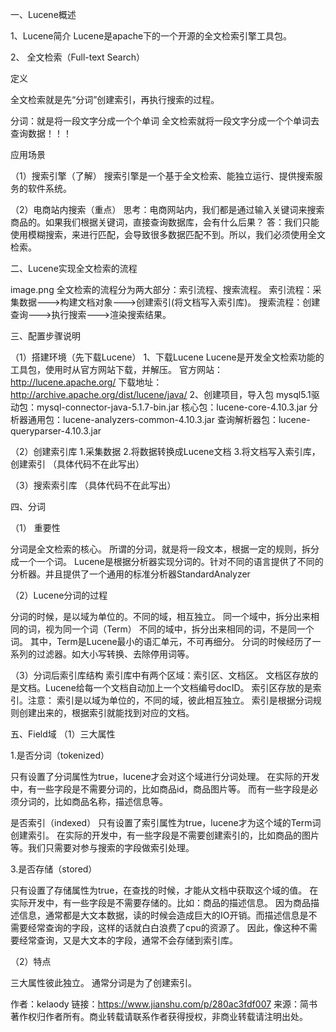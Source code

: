 一、Lucene概述

1、Lucene简介
Lucene是apache下的一个开源的全文检索引擎工具包。

2、 全文检索（Full-text Search）

定义

全文检索就是先“分词”创建索引，再执行搜索的过程。

分词：就是将一段文字分成一个个单词
全文检索就将一段文字分成一个个单词去查询数据！！！

应用场景

（1）搜索引擎（了解）
搜索引擎是一个基于全文检索、能独立运行、提供搜索服务的软件系统。

（2）电商站内搜索（重点）
思考：电商网站内，我们都是通过输入关键词来搜索商品的。如果我们根据关键词，直接查询数据库，会有什么后果？
答：我们只能使用模糊搜索，来进行匹配，会导致很多数据匹配不到。所以，我们必须使用全文检索。

二、Lucene实现全文检索的流程


image.png
全文检索的流程分为两大部分：索引流程、搜索流程。
索引流程：采集数据--->构建文档对象--->创建索引(将文档写入索引库)。
搜索流程：创建查询--->执行搜索--->渲染搜索结果。

三、配置步骤说明

（1）搭建环境（先下载Lucene）
1、下载Lucene
Lucene是开发全文检索功能的工具包，使用时从官方网站下载，并解压。
官方网站：http://lucene.apache.org/
下载地址：http://archive.apache.org/dist/lucene/java/
2、创建项目，导入包
mysql5.1驱动包：mysql-connector-java-5.1.7-bin.jar
核心包：lucene-core-4.10.3.jar
分析器通用包：lucene-analyzers-common-4.10.3.jar
查询解析器包：lucene-queryparser-4.10.3.jar

（2）创建索引库
1.采集数据
2.将数据转换成Lucene文档
3.将文档写入索引库，创建索引
（具体代码不在此写出）

（3）搜索索引库
（具体代码不在此写出）

四、分词

（1） 重要性

分词是全文检索的核心。
所谓的分词，就是将一段文本，根据一定的规则，拆分成一个一个词。
Lucene是根据分析器实现分词的。针对不同的语言提供了不同的分析器。并且提供了一个通用的标准分析器StandardAnalyzer

（2）Lucene分词的过程

分词的时候，是以域为单位的。不同的域，相互独立。
同一个域中，拆分出来相同的词，视为同一个词（Term）
不同的域中，拆分出来相同的词，不是同一个词。
其中，Term是Lucene最小的语汇单元，不可再细分。
分词的时候经历了一系列的过滤器。如大小写转换、去除停用词等。

（3）分词后索引库结构
索引库中有两个区域：索引区、文档区。
文档区存放的是文档。Lucene给每一个文档自动加上一个文档编号docID。
索引区存放的是索引。注意：
索引是以域为单位的，不同的域，彼此相互独立。
索引是根据分词规则创建出来的，根据索引就能找到对应的文档。

五、Field域
（1）三大属性

1.是否分词（tokenized）

只有设置了分词属性为true，lucene才会对这个域进行分词处理。
在实际的开发中，有一些字段是不需要分词的，比如商品id，商品图片等。
而有一些字段是必须分词的，比如商品名称，描述信息等。

是否索引（indexed）
只有设置了索引属性为true，lucene才为这个域的Term词创建索引。
在实际的开发中，有一些字段是不需要创建索引的，比如商品的图片等。我们只需要对参与搜索的字段做索引处理。

3.是否存储（stored）

只有设置了存储属性为true，在查找的时候，才能从文档中获取这个域的值。
在实际开发中，有一些字段是不需要存储的。比如：商品的描述信息。
因为商品描述信息，通常都是大文本数据，读的时候会造成巨大的IO开销。而描述信息是不需要经常查询的字段，这样的话就白白浪费了cpu的资源了。
因此，像这种不需要经常查询，又是大文本的字段，通常不会存储到索引库。

（2）特点

三大属性彼此独立。
通常分词是为了创建索引。

作者：kelaody
链接：https://www.jianshu.com/p/280ac3fdf007
来源：简书
著作权归作者所有。商业转载请联系作者获得授权，非商业转载请注明出处。
